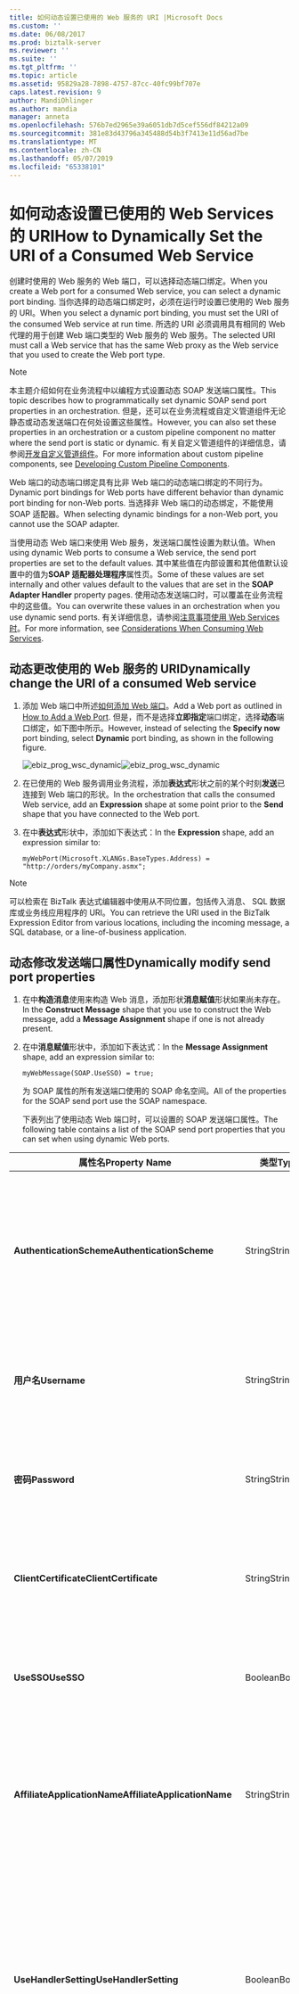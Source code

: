 ```yaml
---
title: 如何动态设置已使用的 Web 服务的 URI |Microsoft Docs
ms.custom: ''
ms.date: 06/08/2017
ms.prod: biztalk-server
ms.reviewer: ''
ms.suite: ''
ms.tgt_pltfrm: ''
ms.topic: article
ms.assetid: 95829a28-7898-4757-87cc-40fc99bf707e
caps.latest.revision: 9
author: MandiOhlinger
ms.author: mandia
manager: anneta
ms.openlocfilehash: 576b7ed2965e39a6051db7d5cef556df84212a09
ms.sourcegitcommit: 381e83d43796a345488d54b3f7413e11d56ad7be
ms.translationtype: MT
ms.contentlocale: zh-CN
ms.lasthandoff: 05/07/2019
ms.locfileid: "65338101"
---
```

# <a name="how-to-dynamically-set-the-uri-of-a-consumed-web-service"></a><span data-ttu-id="c9434-102">如何动态设置已使用的 Web Services 的 URI</span><span class="sxs-lookup"><span data-stu-id="c9434-102">How to Dynamically Set the URI of a Consumed Web Service</span></span>
<span data-ttu-id="c9434-103">创建时使用的 Web 服务的 Web 端口，可以选择动态端口绑定。</span><span class="sxs-lookup"><span data-stu-id="c9434-103">When you create a Web port for a consumed Web service, you can select a dynamic port binding.</span></span> <span data-ttu-id="c9434-104">当你选择的动态端口绑定时，必须在运行时设置已使用的 Web 服务的 URI。</span><span class="sxs-lookup"><span data-stu-id="c9434-104">When you select a dynamic port binding, you must set the URI of the consumed Web service at run time.</span></span> <span data-ttu-id="c9434-105">所选的 URI 必须调用具有相同的 Web 代理的用于创建 Web 端口类型的 Web 服务的 Web 服务。</span><span class="sxs-lookup"><span data-stu-id="c9434-105">The selected URI must call a Web service that has the same Web proxy as the Web service that you used to create the Web port type.</span></span>  
  
> [!NOTE]
>  <span data-ttu-id="c9434-106">本主题介绍如何在业务流程中以编程方式设置动态 SOAP 发送端口属性。</span><span class="sxs-lookup"><span data-stu-id="c9434-106">This topic describes how to programmatically set dynamic SOAP send port properties in an orchestration.</span></span> <span data-ttu-id="c9434-107">但是，还可以在业务流程或自定义管道组件无论静态或动态发送端口在何处设置这些属性。</span><span class="sxs-lookup"><span data-stu-id="c9434-107">However, you can also set these properties in an orchestration or a custom pipeline component no matter where the send port is static or dynamic.</span></span> <span data-ttu-id="c9434-108">有关自定义管道组件的详细信息，请参阅[开发自定义管道组件](../core/developing-custom-pipeline-components.md)。</span><span class="sxs-lookup"><span data-stu-id="c9434-108">For more information about custom pipeline components, see [Developing Custom Pipeline Components](../core/developing-custom-pipeline-components.md).</span></span>  
  
 <span data-ttu-id="c9434-109">Web 端口的动态端口绑定具有比非 Web 端口的动态端口绑定的不同行为。</span><span class="sxs-lookup"><span data-stu-id="c9434-109">Dynamic port bindings for Web ports have different behavior than dynamic port binding for non-Web ports.</span></span> <span data-ttu-id="c9434-110">当选择非 Web 端口的动态绑定，不能使用 SOAP 适配器。</span><span class="sxs-lookup"><span data-stu-id="c9434-110">When selecting dynamic bindings for a non-Web port, you cannot use the SOAP adapter.</span></span>  
  
 <span data-ttu-id="c9434-111">当使用动态 Web 端口来使用 Web 服务，发送端口属性设置为默认值。</span><span class="sxs-lookup"><span data-stu-id="c9434-111">When using dynamic Web ports to consume a Web service, the send port properties are set to the default values.</span></span> <span data-ttu-id="c9434-112">其中某些值在内部设置和其他值默认设置中的值为**SOAP 适配器处理程序**属性页。</span><span class="sxs-lookup"><span data-stu-id="c9434-112">Some of these values are set internally and other values default to the values that are set in the **SOAP Adapter Handler** property pages.</span></span> <span data-ttu-id="c9434-113">使用动态发送端口时，可以覆盖在业务流程中的这些值。</span><span class="sxs-lookup"><span data-stu-id="c9434-113">You can overwrite these values in an orchestration when you use dynamic send ports.</span></span> <span data-ttu-id="c9434-114">有关详细信息，请参阅[注意事项使用 Web Services 时](../core/considerations-when-consuming-web-services.md)。</span><span class="sxs-lookup"><span data-stu-id="c9434-114">For more information, see [Considerations When Consuming Web Services](../core/considerations-when-consuming-web-services.md).</span></span>  
  
## <a name="dynamically-change-the-uri-of-a-consumed-web-service"></a><span data-ttu-id="c9434-115">动态更改使用的 Web 服务的 URI</span><span class="sxs-lookup"><span data-stu-id="c9434-115">Dynamically change the URI of a consumed Web service</span></span>  
  
1.  <span data-ttu-id="c9434-116">添加 Web 端口中所述[如何添加 Web 端口](../core/how-to-add-a-web-port.md)。</span><span class="sxs-lookup"><span data-stu-id="c9434-116">Add a Web port as outlined in [How to Add a Web Port](../core/how-to-add-a-web-port.md).</span></span> <span data-ttu-id="c9434-117">但是，而不是选择**立即指定**端口绑定，选择**动态**端口绑定，如下图中所示。</span><span class="sxs-lookup"><span data-stu-id="c9434-117">However, instead of selecting the **Specify now** port binding, select **Dynamic** port binding, as shown in the following figure.</span></span>  
  
     <span data-ttu-id="c9434-118">![](../core/media/ebiz-prog-wsc-dynamic.gif "ebiz_prog_wsc_dynamic")</span><span class="sxs-lookup"><span data-stu-id="c9434-118">![](../core/media/ebiz-prog-wsc-dynamic.gif "ebiz_prog_wsc_dynamic")</span></span>  
  
2.  <span data-ttu-id="c9434-119">在已使用的 Web 服务调用业务流程，添加**表达式**形状之前的某个时刻**发送**已连接到 Web 端口的形状。</span><span class="sxs-lookup"><span data-stu-id="c9434-119">In the orchestration that calls the consumed Web service, add an **Expression** shape at some point prior to the **Send** shape that you have connected to the Web port.</span></span>  
  
3.  <span data-ttu-id="c9434-120">在中**表达式**形状中，添加如下表达式：</span><span class="sxs-lookup"><span data-stu-id="c9434-120">In the **Expression** shape, add an expression similar to:</span></span>  
  
    ```  
    myWebPort(Microsoft.XLANGs.BaseTypes.Address) = "http://orders/myCompany.asmx";  
    ```  
  
> [!NOTE]
>  <span data-ttu-id="c9434-121">可以检索在 BizTalk 表达式编辑器中使用从不同位置，包括传入消息、 SQL 数据库或业务线应用程序的 URI。</span><span class="sxs-lookup"><span data-stu-id="c9434-121">You can retrieve the URI used in the BizTalk Expression Editor from various locations, including the incoming message, a SQL database, or a line-of-business application.</span></span>  
  
## <a name="dynamically-modify-send-port-properties"></a><span data-ttu-id="c9434-122">动态修改发送端口属性</span><span class="sxs-lookup"><span data-stu-id="c9434-122">Dynamically modify send port properties</span></span>  
  
1. <span data-ttu-id="c9434-123">在中**构造消息**使用来构造 Web 消息，添加形状**消息赋值**形状如果尚未存在。</span><span class="sxs-lookup"><span data-stu-id="c9434-123">In the **Construct Message** shape that you use to construct the Web message, add a **Message Assignment** shape if one is not already present.</span></span>  
  
2. <span data-ttu-id="c9434-124">在中**消息赋值**形状中，添加如下表达式：</span><span class="sxs-lookup"><span data-stu-id="c9434-124">In the **Message Assignment** shape, add an expression similar to:</span></span>  
  
   ```  
   myWebMessage(SOAP.UseSSO) = true;  
   ```  
  
   <span data-ttu-id="c9434-125">为 SOAP 属性的所有发送端口使用的 SOAP 命名空间。</span><span class="sxs-lookup"><span data-stu-id="c9434-125">All of the properties for the SOAP send port use the SOAP namespace.</span></span>  
  
   <span data-ttu-id="c9434-126">下表列出了使用动态 Web 端口时，可以设置的 SOAP 发送端口属性。</span><span class="sxs-lookup"><span data-stu-id="c9434-126">The following table contains a list of the SOAP send port properties that you can set when using dynamic Web ports.</span></span>  
  
|        <span data-ttu-id="c9434-127">属性名</span><span class="sxs-lookup"><span data-stu-id="c9434-127">Property Name</span></span>         |  <span data-ttu-id="c9434-128">类型</span><span class="sxs-lookup"><span data-stu-id="c9434-128">Type</span></span>   |                                                                                                                                                                                                                                                                                                 <span data-ttu-id="c9434-129">Description</span><span class="sxs-lookup"><span data-stu-id="c9434-129">Description</span></span>                                                                                                                                                                                                                                                                                                  |
|------------------------------|---------|--------------------------------------------------------------------------------------------------------------------------------------------------------------------------------------------------------------------------------------------------------------------------------------------------------------------------------------------------------------------------------------------------------------------------------------------------------------------------------------------------------------------------------------------------------------------------------------------------------------|
|   <span data-ttu-id="c9434-130">**AuthenticationScheme**</span><span class="sxs-lookup"><span data-stu-id="c9434-130">**AuthenticationScheme**</span></span>   | <span data-ttu-id="c9434-131">String</span><span class="sxs-lookup"><span data-stu-id="c9434-131">String</span></span>  |                                                                                                                                                                                                                             <span data-ttu-id="c9434-132">要用于调用 Web 服务的身份验证方法</span><span class="sxs-lookup"><span data-stu-id="c9434-132">Authentication method to use for calling the Web service</span></span><br /><br /> <span data-ttu-id="c9434-133">默认值：匿名</span><span class="sxs-lookup"><span data-stu-id="c9434-133">Default value: Anonymous</span></span><br /><br /> <span data-ttu-id="c9434-134">其他允许的值：基本、 摘要、 NTLM</span><span class="sxs-lookup"><span data-stu-id="c9434-134">Other allowed values: Basic, Digest, NTLM</span></span>                                                                                                                                                                                                                              |
|         <span data-ttu-id="c9434-135">**用户名**</span><span class="sxs-lookup"><span data-stu-id="c9434-135">**Username**</span></span>         | <span data-ttu-id="c9434-136">String</span><span class="sxs-lookup"><span data-stu-id="c9434-136">String</span></span>  |                                                                                                                                                                                                                                                         <span data-ttu-id="c9434-137">若要指定用于访问目标 Web 服务的用户名。</span><span class="sxs-lookup"><span data-stu-id="c9434-137">User name to specify for accessing the target Web service.</span></span><br /><br /> <span data-ttu-id="c9434-138">默认值：空白</span><span class="sxs-lookup"><span data-stu-id="c9434-138">Default value: Blank</span></span>                                                                                                                                                                                                                                                          |
|         <span data-ttu-id="c9434-139">**密码**</span><span class="sxs-lookup"><span data-stu-id="c9434-139">**Password**</span></span>         | <span data-ttu-id="c9434-140">String</span><span class="sxs-lookup"><span data-stu-id="c9434-140">String</span></span>  |                                                                                                                                                                                                                                                          <span data-ttu-id="c9434-141">要用于服务器的身份验证的用户密码。</span><span class="sxs-lookup"><span data-stu-id="c9434-141">User password to use for authentication with the server.</span></span><br /><br /> <span data-ttu-id="c9434-142">默认值：空白</span><span class="sxs-lookup"><span data-stu-id="c9434-142">Default value: Blank</span></span>                                                                                                                                                                                                                                                           |
|    <span data-ttu-id="c9434-143">**ClientCertificate**</span><span class="sxs-lookup"><span data-stu-id="c9434-143">**ClientCertificate**</span></span>     | <span data-ttu-id="c9434-144">String</span><span class="sxs-lookup"><span data-stu-id="c9434-144">String</span></span>  |                                                                                                                                                                                                                                                        <span data-ttu-id="c9434-145">客户端安全套接字层 (SSL) 证书的指纹。</span><span class="sxs-lookup"><span data-stu-id="c9434-145">Thumbprint of client Secure Sockets Layer (SSL) certificate.</span></span><br /><br /> <span data-ttu-id="c9434-146">默认值：空白</span><span class="sxs-lookup"><span data-stu-id="c9434-146">Default value: Blank</span></span>                                                                                                                                                                                                                                                         |
|          <span data-ttu-id="c9434-147">**UseSSO**</span><span class="sxs-lookup"><span data-stu-id="c9434-147">**UseSSO**</span></span>          | <span data-ttu-id="c9434-148">Boolean</span><span class="sxs-lookup"><span data-stu-id="c9434-148">Boolean</span></span> |                                                                                                                                                                                                                                                       <span data-ttu-id="c9434-149">指示此 Web 端口是否将使用单一登录 (SSO)。</span><span class="sxs-lookup"><span data-stu-id="c9434-149">Indicates whether this Web port will use Single Sign-On (SSO).</span></span><br /><br /> <span data-ttu-id="c9434-150">默认值：False</span><span class="sxs-lookup"><span data-stu-id="c9434-150">Default value: False</span></span>                                                                                                                                                                                                                                                        |
| <span data-ttu-id="c9434-151">**AffiliateApplicationName**</span><span class="sxs-lookup"><span data-stu-id="c9434-151">**AffiliateApplicationName**</span></span> | <span data-ttu-id="c9434-152">String</span><span class="sxs-lookup"><span data-stu-id="c9434-152">String</span></span>  |                                                                                                                                                                                                                                  <span data-ttu-id="c9434-153">此 Web 端口将用于兑换客户端凭据票证的 SSO 应用程序的名称。</span><span class="sxs-lookup"><span data-stu-id="c9434-153">The name of the SSO application that this Web port will use to redeem the ticket for client credentials.</span></span><br /><br /> <span data-ttu-id="c9434-154">默认值：空白</span><span class="sxs-lookup"><span data-stu-id="c9434-154">Default value: Blank</span></span>                                                                                                                                                                                                                                   |
|    <span data-ttu-id="c9434-155">**UseHandlerSetting**</span><span class="sxs-lookup"><span data-stu-id="c9434-155">**UseHandlerSetting**</span></span>     | <span data-ttu-id="c9434-156">Boolean</span><span class="sxs-lookup"><span data-stu-id="c9434-156">Boolean</span></span> |                                                                                                                                                                                      <span data-ttu-id="c9434-157">指示此 Web 端口是否将使用 SOAP 发送处理程序 HTTP 代理设置。</span><span class="sxs-lookup"><span data-stu-id="c9434-157">Indicates whether this Web port will use SOAP send handler HTTP proxy settings.</span></span> <span data-ttu-id="c9434-158">**注意：** 如果**UseProxy**设置上下文属性，然后**UseHandlerSetting**上下文属性将被忽略。</span><span class="sxs-lookup"><span data-stu-id="c9434-158">**Note:**  If the **UseProxy** context property is set, then **UseHandlerSetting** context property is ignored.</span></span> <br /><br /> <span data-ttu-id="c9434-159">默认值：False</span><span class="sxs-lookup"><span data-stu-id="c9434-159">Default value: False</span></span>                                                                                                                                                                                       |
|         <span data-ttu-id="c9434-160">**UseProxy**</span><span class="sxs-lookup"><span data-stu-id="c9434-160">**UseProxy**</span></span>         | <span data-ttu-id="c9434-161">Boolean</span><span class="sxs-lookup"><span data-stu-id="c9434-161">Boolean</span></span> |                                                                                                                                                                                 <span data-ttu-id="c9434-162">指示此 Web 端口是否将使用代理服务器访问目标 Web 服务。</span><span class="sxs-lookup"><span data-stu-id="c9434-162">Indicates whether this Web port will use a proxy server to access the target Web service.</span></span> <span data-ttu-id="c9434-163">**注意：** 如果**UseProxy**设置上下文属性，然后**UseHandlerSetting**上下文属性将被忽略。</span><span class="sxs-lookup"><span data-stu-id="c9434-163">**Note:**  If the **UseProxy** context property is set, then **UseHandlerSetting** context property is ignored.</span></span> <br /><br /> <span data-ttu-id="c9434-164">默认值：False</span><span class="sxs-lookup"><span data-stu-id="c9434-164">Default value: False</span></span>                                                                                                                                                                                  |
|       <span data-ttu-id="c9434-165">**ProxyAddress**</span><span class="sxs-lookup"><span data-stu-id="c9434-165">**ProxyAddress**</span></span>       | <span data-ttu-id="c9434-166">String</span><span class="sxs-lookup"><span data-stu-id="c9434-166">String</span></span>  |                                                                                                                                                                                                                                      <span data-ttu-id="c9434-167">要用于 Web 服务调用的 HTTP 代理地址。</span><span class="sxs-lookup"><span data-stu-id="c9434-167">Address of the HTTP proxy to use for the Web service call.</span></span><br /><br /> <span data-ttu-id="c9434-168">默认值：从 SOAP 发送处理程序属性检索。</span><span class="sxs-lookup"><span data-stu-id="c9434-168">Default value: Retrieved from SOAP send handler properties.</span></span>                                                                                                                                                                                                                                      |
|        <span data-ttu-id="c9434-169">**ProxyPort**</span><span class="sxs-lookup"><span data-stu-id="c9434-169">**ProxyPort**</span></span>         | <span data-ttu-id="c9434-170">Integer</span><span class="sxs-lookup"><span data-stu-id="c9434-170">Integer</span></span> |                                                                                                                                                                                                                                       <span data-ttu-id="c9434-171">要使用的 Web 服务调用的 HTTP 代理的端口。</span><span class="sxs-lookup"><span data-stu-id="c9434-171">Port of the HTTP proxy to use for the Web service call.</span></span><br /><br /> <span data-ttu-id="c9434-172">默认值：从 SOAP 发送处理程序属性检索。</span><span class="sxs-lookup"><span data-stu-id="c9434-172">Default value: Retrieved from SOAP send handler properties.</span></span>                                                                                                                                                                                                                                        |
|      <span data-ttu-id="c9434-173">**ProxyUsername**</span><span class="sxs-lookup"><span data-stu-id="c9434-173">**ProxyUsername**</span></span>       | <span data-ttu-id="c9434-174">String</span><span class="sxs-lookup"><span data-stu-id="c9434-174">String</span></span>  |                                                                                                                                                                                                                                                 <span data-ttu-id="c9434-175">HTTP 代理使用的用户名。</span><span class="sxs-lookup"><span data-stu-id="c9434-175">User name to use for the HTTP proxy.</span></span><br /><br /> <span data-ttu-id="c9434-176">默认值：从 SOAP 发送处理程序属性检索。</span><span class="sxs-lookup"><span data-stu-id="c9434-176">Default value: Retrieved from SOAP send handler properties.</span></span>                                                                                                                                                                                                                                                 |
|      <span data-ttu-id="c9434-177">**ProxyPassword**</span><span class="sxs-lookup"><span data-stu-id="c9434-177">**ProxyPassword**</span></span>       | <span data-ttu-id="c9434-178">String</span><span class="sxs-lookup"><span data-stu-id="c9434-178">String</span></span>  |                                                                                                                                                                                                                                                 <span data-ttu-id="c9434-179">若要使用的 HTTP 代理的密码。</span><span class="sxs-lookup"><span data-stu-id="c9434-179">Password to use for the HTTP proxy.</span></span><br /><br /> <span data-ttu-id="c9434-180">默认值：从 SOAP 发送处理程序属性检索。</span><span class="sxs-lookup"><span data-stu-id="c9434-180">Default value: Retrieved from SOAP send handler properties.</span></span>                                                                                                                                                                                                                                                  |
| <span data-ttu-id="c9434-181">**ClientConnectionTimeout**</span><span class="sxs-lookup"><span data-stu-id="c9434-181">**ClientConnectionTimeout**</span></span>  |  <span data-ttu-id="c9434-182">Int32</span><span class="sxs-lookup"><span data-stu-id="c9434-182">Int32</span></span>  |                                                                                                                                                                                                                                           <span data-ttu-id="c9434-183">HTTP 客户端连接的超时值。</span><span class="sxs-lookup"><span data-stu-id="c9434-183">Time-out value for HTTP client connection.</span></span><br /><br /> <span data-ttu-id="c9434-184">默认值：与默认 ASP.NET HTTP 连接超时值相同。</span><span class="sxs-lookup"><span data-stu-id="c9434-184">Default value: Same as default ASP.NET HTTP connection time-out.</span></span>                                                                                                                                                                                                                                            |
|         <span data-ttu-id="c9434-185">**TypeName**</span><span class="sxs-lookup"><span data-stu-id="c9434-185">**TypeName**</span></span>         | <span data-ttu-id="c9434-186">String</span><span class="sxs-lookup"><span data-stu-id="c9434-186">String</span></span>  |                                                                                                                                                                                                                                                  <span data-ttu-id="c9434-187">指定包含要调用的 Web 方法的类的名称。</span><span class="sxs-lookup"><span data-stu-id="c9434-187">Specify the name of the class that contains the Web method to be invoked.</span></span><br /><br /> <span data-ttu-id="c9434-188">默认值：空白</span><span class="sxs-lookup"><span data-stu-id="c9434-188">Default value: Blank</span></span>                                                                                                                                                                                                                                                  |
|        <span data-ttu-id="c9434-189">**MethodName**</span><span class="sxs-lookup"><span data-stu-id="c9434-189">**MethodName**</span></span>        | <span data-ttu-id="c9434-190">String</span><span class="sxs-lookup"><span data-stu-id="c9434-190">String</span></span>  | <span data-ttu-id="c9434-191">指定将调用的类的方法。</span><span class="sxs-lookup"><span data-stu-id="c9434-191">Specify the method of the class that will be invoked.</span></span> <span data-ttu-id="c9434-192">**注意：** 若要配置**MethodName**属性为静态 SOAP 发送端口以编程方式，您需要设置**方法名称**to **[以后指定]** 中**Web服务**选项卡**SOAP 传输属性**BizTalk Server 管理控制台中的对话框。</span><span class="sxs-lookup"><span data-stu-id="c9434-192">**Note:**  To configure **MethodName** property for the static SOAP send port programmatically, you need to set **Method name** as to **[Specify Later]** in the **Web Service** tab of the **SOAP Transport Properties** dialog box in BizTalk Server Administration console.</span></span> <span data-ttu-id="c9434-193">有关详细信息**SOAP 传输属性**对话框中，请参阅**SOAP 传输属性对话框，Web 服务**选项卡[!INCLUDE[ui-guidance-developers-reference](../includes/ui-guidance-developers-reference.md)]。</span><span class="sxs-lookup"><span data-stu-id="c9434-193">For more information about **SOAP Transport Properties** dialog box, see the **SOAP Transport Properties Dialog Box, Web service** tab [!INCLUDE[ui-guidance-developers-reference](../includes/ui-guidance-developers-reference.md)].</span></span> <br /><br /> <span data-ttu-id="c9434-194">默认值：空白</span><span class="sxs-lookup"><span data-stu-id="c9434-194">Default value: Blank</span></span> |
|       <span data-ttu-id="c9434-195">**AssemblyName**</span><span class="sxs-lookup"><span data-stu-id="c9434-195">**AssemblyName**</span></span>       | <span data-ttu-id="c9434-196">String</span><span class="sxs-lookup"><span data-stu-id="c9434-196">String</span></span>  |                                                                                                                                                                                                                                                      <span data-ttu-id="c9434-197">标识的.NET 类型和程序集加载和执行。</span><span class="sxs-lookup"><span data-stu-id="c9434-197">Identifies the .NET type and assembly to be loaded and executed.</span></span><br /><br /> <span data-ttu-id="c9434-198">默认值：空白</span><span class="sxs-lookup"><span data-stu-id="c9434-198">Default value: Blank</span></span>                                                                                                                                                                                                                                                       |
|      <span data-ttu-id="c9434-199">**UnknownHeaders**</span><span class="sxs-lookup"><span data-stu-id="c9434-199">**UnknownHeaders**</span></span>      | <span data-ttu-id="c9434-200">String</span><span class="sxs-lookup"><span data-stu-id="c9434-200">String</span></span>  |                                                                                                                                                                                                                                                           <span data-ttu-id="c9434-201">指定未知 SOAP 标头的序列化的列表。</span><span class="sxs-lookup"><span data-stu-id="c9434-201">Specifies the serialized list of unknown SOAP headers.</span></span><br /><br /> <span data-ttu-id="c9434-202">默认值：空白</span><span class="sxs-lookup"><span data-stu-id="c9434-202">Default value: Blank</span></span>                                                                                                                                                                                                                                                            |
|       <span data-ttu-id="c9434-203">**UserDefined**</span><span class="sxs-lookup"><span data-stu-id="c9434-203">**UserDefined**</span></span>        | <span data-ttu-id="c9434-204">String</span><span class="sxs-lookup"><span data-stu-id="c9434-204">String</span></span>  |                                                                                                                                                                                                                                                                        <span data-ttu-id="c9434-205">定义用户定义的类</span><span class="sxs-lookup"><span data-stu-id="c9434-205">Defines user-defined classes</span></span><br /><br /> <span data-ttu-id="c9434-206">默认值：空白</span><span class="sxs-lookup"><span data-stu-id="c9434-206">Default value: Blank</span></span>                                                                                                                                                                                                                                                                         |
|        <span data-ttu-id="c9434-207">**UseSoap12**</span><span class="sxs-lookup"><span data-stu-id="c9434-207">**UseSoap12**</span></span>         | <span data-ttu-id="c9434-208">Boolean</span><span class="sxs-lookup"><span data-stu-id="c9434-208">Boolean</span></span> |                                                                                                                                                                                                             <span data-ttu-id="c9434-209">指定要生成将支持 SOAP 1.2 协议的代理代码。</span><span class="sxs-lookup"><span data-stu-id="c9434-209">Specify to generate proxy code that will support the SOAP 1.2 protocol.</span></span> <span data-ttu-id="c9434-210">如果此属性为 False，将生成 SOAP 1.1 兼容的代理代码。</span><span class="sxs-lookup"><span data-stu-id="c9434-210">If this property is False, SOAP 1.1-compliant proxy code will be generated.</span></span><br /><br /> <span data-ttu-id="c9434-211">默认值：False</span><span class="sxs-lookup"><span data-stu-id="c9434-211">Default value: False</span></span>                                                                                                                                                                                                             |
  
> [!NOTE]
>  <span data-ttu-id="c9434-212">除**ClientConnectionTimeout**设置，这些值只能动态设置使用时**动态**端口绑定。</span><span class="sxs-lookup"><span data-stu-id="c9434-212">Except for the **ClientConnectionTimeout** setting, these values can only be dynamically set when using **Dynamic** port bindings.</span></span> <span data-ttu-id="c9434-213">它们是只读的使用时**立即指定**端口绑定。</span><span class="sxs-lookup"><span data-stu-id="c9434-213">They are read-only when using the **Specify now** port binding.</span></span> <span data-ttu-id="c9434-214">可以设置**ClientConnectionTimeout**设置，并同时**立即指定**并**动态**端口绑定。</span><span class="sxs-lookup"><span data-stu-id="c9434-214">You can set the **ClientConnectionTimeout** setting with both **Specify now** and **Dynamic** port bindings.</span></span>  
  
## <a name="see-also"></a><span data-ttu-id="c9434-215">请参阅</span><span class="sxs-lookup"><span data-stu-id="c9434-215">See Also</span></span>  
 <span data-ttu-id="c9434-216">[SOAP 标头与已使用的 Web 服务](../core/soap-headers-with-consumed-web-services.md) </span><span class="sxs-lookup"><span data-stu-id="c9434-216">[SOAP Headers with Consumed Web Services](../core/soap-headers-with-consumed-web-services.md) </span></span>  
 [<span data-ttu-id="c9434-217">创建 Web 端口</span><span class="sxs-lookup"><span data-stu-id="c9434-217">Creating Web Ports</span></span>](../core/creating-web-ports.md)
